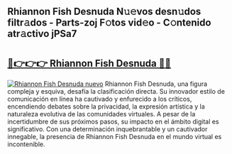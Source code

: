 ## Rhiannon Fish Desnuda N𝚞𝚎vos desn𝚞dos filtr𝚊dos - Parts-zoj F𝚘tos vid𝚎o - C𝚘ntenido atr𝚊ctivo jPSa7

# <h2><a href="http://mba3nx.tromn.icu/?c=Rhiannon+Fish+Desnuda">🔗👉👉👉 Rhiannon Fish Desnuda 🔗🔗</a></h2>

[![Rhiannon Fish Desnuda nuevo](https://i.imgur.com/pEAQMta.gif)](http://mba3nx.tromn.icu/?c=Rhiannon+Fish+Desnuda)
Rhiannon Fish Desnuda, una figura compleja y esquiva, desafía la clasificación directa. Su innovador estilo de comunicación en línea ha cautivado y enfurecido a los críticos, encendiendo debates sobre la privacidad, la expresión artística y la naturaleza evolutiva de las comunidades virtuales. A pesar de la incertidumbre de sus próximos pasos, su impacto en el ámbito digital es significativo. Con una determinación inquebrantable y un cautivador innegable, la presencia de Rhiannon Fish Desnuda en el mundo virtual es incontenible.
